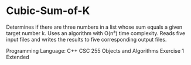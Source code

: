 # Cubic-Sum-of-K

Determines if there are three numbers in a list whose sum equals a given target number k. Uses an algorithm with O(n³) time complexity. Reads five input files and writes the results to five corresponding output files.

Programming Language: C++
CSC 255 Objects and Algorithms Exercise 1 Extended
